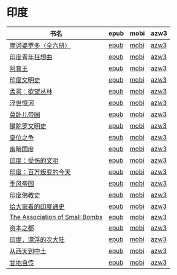 # 印度

| 书名 | epub | mobi | azw3 |
| --- | --- | --- | --- |
| [摩诃婆罗多（全六册）](http://ct.dalanmei.com/f/31084289-771241138-f62eaa) | [epub](http://ct.dalanmei.com/f/31084289-771241138-f62eaa) | [mobi](http://ct.dalanmei.com/f/31084289-771229568-d1a2c5) | [azw3](http://ct.dalanmei.com/f/31084289-771233255-cf3b19) |
| [印度青年狂想曲](http://ct.dalanmei.com/f/31084289-575318813-502458) | [epub](http://ct.dalanmei.com/f/31084289-575318813-502458) | [mobi](http://ct.dalanmei.com/f/31084289-574812824-676381) | [azw3](http://ct.dalanmei.com/f/31084289-575292580-c9b5b5) |
| [阿育王](http://ct.dalanmei.com/f/31084289-572109847-c32a20) | [epub](http://ct.dalanmei.com/f/31084289-572109847-c32a20) | [mobi](http://ct.dalanmei.com/f/31084289-571725872-87b4ba) | [azw3](http://ct.dalanmei.com/f/31084289-572115675-7039a5) |
| [印度文明史](http://ct.dalanmei.com/f/31084289-572112247-16c688) | [epub](http://ct.dalanmei.com/f/31084289-572112247-16c688) | [mobi](http://ct.dalanmei.com/f/31084289-571724444-471c42) | [azw3](http://ct.dalanmei.com/f/31084289-572116128-076190) |
| [孟买：欲望丛林](http://ct.dalanmei.com/f/31084289-572113941-e6b259) | [epub](http://ct.dalanmei.com/f/31084289-572113941-e6b259) | [mobi](http://ct.dalanmei.com/f/31084289-571714926-e202a8) | [azw3](http://ct.dalanmei.com/f/31084289-572122593-eb85b0) |
| [浮世恒河](http://ct.dalanmei.com/f/31084289-572115499-0a2bd1) | [epub](http://ct.dalanmei.com/f/31084289-572115499-0a2bd1) | [mobi](http://ct.dalanmei.com/f/31084289-571707788-9cd974) | [azw3](http://ct.dalanmei.com/f/31084289-572137966-9702d4) |
| [莫卧儿帝国](http://ct.dalanmei.com/f/31084289-572116266-db7764) | [epub](http://ct.dalanmei.com/f/31084289-572116266-db7764) | [mobi](http://ct.dalanmei.com/f/31084289-571673428-b07b3c) | [azw3](http://ct.dalanmei.com/f/31084289-572171361-9a06ee) |
| [犍陀罗文明史](http://ct.dalanmei.com/f/31084289-571806044-c65f34) | [epub](http://ct.dalanmei.com/f/31084289-571806044-c65f34) | [mobi](http://ct.dalanmei.com/f/31084289-571537659-5d710a) | [azw3](http://ct.dalanmei.com/f/31084289-572195856-ff3542) |
| [皇位之争](http://ct.dalanmei.com/f/31084289-571814868-365ae8) | [epub](http://ct.dalanmei.com/f/31084289-571814868-365ae8) | [mobi](http://ct.dalanmei.com/f/31084289-571544467-36dcfe) | [azw3](http://ct.dalanmei.com/f/31084289-572197514-5796f0) |
| [幽暗国度](http://ct.dalanmei.com/f/31084289-571880730-85b88b) | [epub](http://ct.dalanmei.com/f/31084289-571880730-85b88b) | [mobi](http://ct.dalanmei.com/f/31084289-571552252-09c5b1) | [azw3](http://ct.dalanmei.com/f/31084289-572202557-0ab8da) |
| [印度：受伤的文明](http://ct.dalanmei.com/f/31084289-571882441-8a8001) | [epub](http://ct.dalanmei.com/f/31084289-571882441-8a8001) | [mobi](http://ct.dalanmei.com/f/31084289-571552875-06e6b7) | [azw3](http://ct.dalanmei.com/f/31084289-572202587-a351c5) |
| [印度：百万叛变的今天](http://ct.dalanmei.com/f/31084289-571883696-ddc773) | [epub](http://ct.dalanmei.com/f/31084289-571883696-ddc773) | [mobi](http://ct.dalanmei.com/f/31084289-571553090-6b28e2) | [azw3](http://ct.dalanmei.com/f/31084289-572202642-0c36e9) |
| [季风帝国](http://ct.dalanmei.com/f/31084289-571775732-c38ff8) | [epub](http://ct.dalanmei.com/f/31084289-571775732-c38ff8) | [mobi](http://ct.dalanmei.com/f/31084289-571504493-c8bd58) | [azw3](http://ct.dalanmei.com/f/31084289-571921456-85309c) |
| [印度佛教史](http://ct.dalanmei.com/f/31084289-571779483-0e1537) | [epub](http://ct.dalanmei.com/f/31084289-571779483-0e1537) | [mobi](http://ct.dalanmei.com/f/31084289-571523332-e121d3) | [azw3](http://ct.dalanmei.com/f/31084289-571975328-1e4874) |
| [给大家看的印度通史](http://ct.dalanmei.com/f/31084289-571827990-5bcc9c) | [epub](http://ct.dalanmei.com/f/31084289-571827990-5bcc9c) | [mobi](http://ct.dalanmei.com/f/31084289-571549306-fafdc6) | [azw3](http://ct.dalanmei.com/f/31084289-572064984-eca7a9) |
| [The Association of Small Bombs](http://ct.dalanmei.com/f/31084289-571831968-da70df) | [epub](http://ct.dalanmei.com/f/31084289-571831968-da70df) | [mobi](http://ct.dalanmei.com/f/31084289-571549531-1db1eb) | [azw3](http://ct.dalanmei.com/f/31084289-572065382-8b68f4) |
| [资本之都](http://ct.dalanmei.com/f/31084289-571880845-1a4ea3) | [epub](http://ct.dalanmei.com/f/31084289-571880845-1a4ea3) | [mobi](http://ct.dalanmei.com/f/31084289-571552391-762519) | [azw3](http://ct.dalanmei.com/f/31084289-572069367-6b2b26) |
| [印度，漂浮的次大陆](http://ct.dalanmei.com/f/31084289-571991650-a23b49) | [epub](http://ct.dalanmei.com/f/31084289-571991650-a23b49) | [mobi](http://ct.dalanmei.com/f/31084289-571562253-6412db) | [azw3](http://ct.dalanmei.com/f/31084289-571840894-2e7f30) |
| [从西天到中土](None) | [epub](None) | [mobi](None) | [azw3](None) |
| [甘地自传](http://ct.dalanmei.com/f/31084289-595860200-9c1ad7) | [epub](http://ct.dalanmei.com/f/31084289-595860200-9c1ad7) | [mobi](http://ct.dalanmei.com/f/31084289-595858443-f84763) | [azw3](http://ct.dalanmei.com/f/31084289-595859790-b5d768) |
